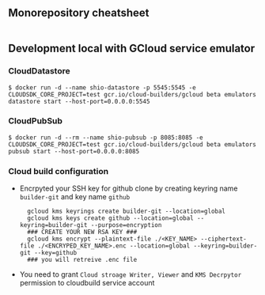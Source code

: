 



## Monorepository cheatsheet
```

```


## Development local with GCloud service emulator
### CloudDatastore
```
$ docker run -d --name shio-datastore -p 5545:5545 -e CLOUDSDK_CORE_PROJECT=test gcr.io/cloud-builders/gcloud beta emulators datastore start --host-port=0.0.0.0:5545
```

### CloudPubSub
```
$ docker run -d --rm --name shio-pubsub -p 8085:8085 -e CLOUDSDK_CORE_PROJECT=test gcr.io/cloud-builders/gcloud beta emulators pubsub start --host-port=0.0.0.0:8085
```




### Cloud build configuration
- Encrpyted your SSH key for github clone by creating keyring name `builder-git` and key name `github`
  ```
    gcloud kms keyrings create builder-git --location=global
    gcloud kms keys create github --location=global --keyring=builder-git --purpose=encryption
    ### CREATE YOUR NEW RSA KEY ###
    gcloud kms encrypt --plaintext-file ./<KEY_NAME> --ciphertext-file ./<ENCRYPED_KEY_NAME>.enc --location=global --keyring=builder-git --key=github
    ### you will retreive .enc file
  ```
- You need to grant `Cloud stroage Writer, Viewer` and `KMS Decrpytor` permission to cloudbuild service account